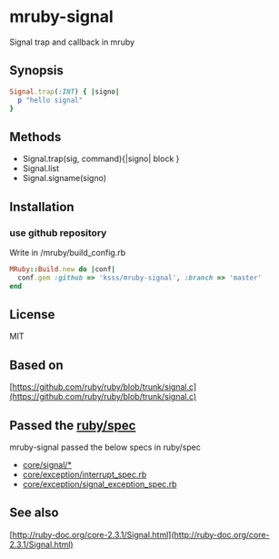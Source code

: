 # mruby-signal

Signal trap and callback in mruby

## Synopsis

```ruby
Signal.trap(:INT) { |signo|
  p "hello signal"
}
```

## Methods

* Signal.trap(sig, command){|signo| block }
* Signal.list
* Signal.signame(signo)

## Installation

### use github repository

Write in /mruby/build_config.rb

```ruby
MRuby::Build.new do |conf|
  conf.gem :github => 'ksss/mruby-signal', :branch => 'master'
end
```

## License

MIT

## Based on

[https://github.com/ruby/ruby/blob/trunk/signal.c](https://github.com/ruby/ruby/blob/trunk/signal.c)

## Passed the [ruby/spec](https://github.com/ruby/spec)

mruby-signal passed the below specs in ruby/spec

- [core/signal/*](https://github.com/ruby/spec/tree/master/core/signal)
- [core/exception/interrupt_spec.rb](https://github.com/ruby/spec/blob/master/core/exception/interrupt_spec.rb)
- [core/exception/signal_exception_spec.rb](https://github.com/ruby/spec/blob/master/core/exception/signal_exception_spec.rb)

## See also

[http://ruby-doc.org/core-2.3.1/Signal.html](http://ruby-doc.org/core-2.3.1/Signal.html)
